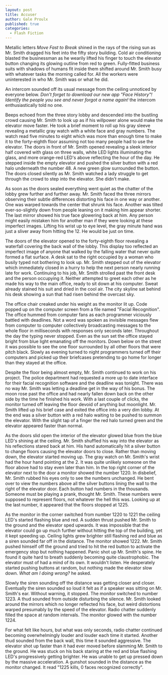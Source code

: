 ```yaml
---
layout: post
title: Accuser
author: Gale Proulx
published: true
categories: 
  - Flash Fiction
---
```


Metallic letters _Move Fast to Break_ shined in the rays of the rising sun as Mr. Smith dragged his feet into the fifty story building. Cold air conditioning blasted the businessman as he wearily lifted his finger to touch the elevator button changing its glowing outline from red to green. Fully-fitted business suits with shadows of humans fit inside them shifted around Mr. Smith busy with whatever tasks the morning called for. All the workers were uninterested in who Mr. Smith was or what he did.

An intercom sounded off its usual message from the ceiling unnoticed by everyone below. _Don't forget to download our new app "Face History"! Identify the people you see and never forgot a name again!_ the intercom enthusiastically told no one.

Beeps echoed from the three story lobby and descended into the bustling crowd causing Mr. Smith to look up as if his willpower alone would make the elevator move faster. He took a brief moment to roll up his gray sleeve revealing a metallic gray watch with a white face and gray numbers. The watch read five minutes to eight which was more than enough time to make it to the forty-eighth floor assuming not too many people had to use the elevator. The doors in front of Mr. Smith opened revealing a sleek interior half covered with glass on three walls, white LED lights illuminating the glass, and more orange-red LED's above reflecting the hour of the day. He stepped inside the empty elevator and pushed the silver button with a red halo underneath the number 48. A new green glow surrounded the button. The doors closed silently as Mr. Smith watched a lady struggle to get through the crowd to step into the elevator. She didn't make.

As soon as the doors sealed everything went quiet as the chatter of the lobby grew further and further away. Mr. Smith faced the three mirrors observing their subtle differences distorting his face in one way or another. One was warped towards the center that shrunk his face. Another was tilted ever-so-slightly down from people leaning on it making him appear shorter. The last mirror showed his true face glowering back at him. Any person might easily mistaken him for another man if they were looking at these imperfect images. Lifting his wrist up to eye level, the gray minute hand was just a sliver away from hitting the 12. He would be just on time.

The doors of the elevator opened to the forty-eighth floor revealing a waterfall covering the back wall of the lobby. This display too reflected an imperfect image of anyone that walked by the falling water that never quite formed a flat surface. A desk sat to the right occupied by a woman who busily typed not bothering to look up. Mr. Smith stepped out of the elevator which immediately closed in a hurry to help the next person nearly running late for work. Continuing to his job, Mr. Smith strolled past the front desk and the person occupying it. Neither attempted to greet each other as he made his way to the main office, ready to sit down at his computer. Sweat already stained his suit and dried in the cool air. The city skyline sat behind his desk showing a sun that had risen behind the overcast sky.

The office chair creaked under his weight as the monitor lit up. Code popped up on the computer screen from a file named "Facial Recognition". The office hummed from computer fans as each programmer viciously battled with deadlines. Not a word was spoken as invisible messages flew from computer to computer collectively broadcasting messages to the whole floor in milliseconds with responses only seconds later. Throughout the day the typing never stopped. Even as the sun set the office stayed bright from blue light emanating off the monitors. Down below on the street it was possible to see the one floor surrounded by all other floors that were pitch black. Slowly as evening turned to night programmers turned off their computers and picked up their briefcases pretending to go home for longer than they stayed at the office.

Despite the floor being almost empty, Mr. Smith continued to work on his project. The police department had requested a more up to date interface for their facial recognition software and the deadline was tonight. There was no way Mr. Smith was letting a deadline get in the way of his bonus. The moon rose past the office and had nearly fallen down back on the other side by the time he finished his work. With a last couple of clicks, the monitor turned off leaving the floor devoid of anything but moonlight. Mr. Smith lifted up his brief case and exited the office into a very dim lobby. At the end was a silver button with a red halo waiting to be pushed to summon the elevator. With the slight tap of a finger the red halo turned green and the elevator appeared faster than normal.

As the doors slid open the interior of the elevator glowed blue from the blue LED's shining at the ceiling. Mr. Smith shuffled his way into the elevator as his reflections stared back at him. His hand automatically hit a silver button to change floors causing the elevator doors to close. Rather than moving down, the elevator started moving up. The gray watch on Mr. Smith's wrist had the hour hand pointing at the 2. It was quite unlikely someone on the floor above had to stay even later than him. In the top right corner of the elevator next to the door a monitor showed the number 1220. In disbelief, Mr. Smith rubbed his eyes only to see the numbers unchanged. He bent over to view the numbers above all the silver buttons lining the wall to the right of the elevator door. Each button had numbers in the thousands. Someone must be playing a prank, thought Mr. Smith. These numbers were supposed to represent floors, not whatever the hell this was. Looking up at the last number, it appeared that the floors stopped at 1225.

As the monitor in the corner switched from number 1220 to 1221 the ceiling LED's started flashing blue and red. A sudden thrust pushed Mr. Smith to the ground and the elevator sped upwards. It was impossible that the elevator could go up much further without hitting the top of the building, yet it kept speeding up. Ceiling lights grew brighter still flashing red and blue as a siren sounded far off in the distance. The monitor showed 1222. Mr. Smith pushed himself off the ground and tried to hit the red button to activate the emergency stop but nothing happened. Panic shot up Mr. Smith's spine. He found it quite hard to breath suddenly becoming quite claustrophobic. The elevator must of had a mind of its own. It wouldn't listen. He desperately started pushing buttons at random, but nothing made the elevator slow down. _What am I doing wrong?_ he asked.

Slowly the siren sounding off the distance was getting closer and closer. Eventually the siren sounded so loud it felt as if a speaker was sitting on Mr. Smith's ear. Without warning, it stopped. The monitor switched to number 1223. A thud sounded from outside disturbing the silence. Mr. Smith looked around the mirrors which no longer reflected his face, but weird distortions warped presumably by the speed of the elevator. Radio chatter suddenly filled the space at random intervals. The monitor glowed with the number 1224.

For what felt like hours, but what was only seconds, radio chatter continued becoming overwhelmingly louder and louder each time it started. Another thud sounded from the back wall, this time it sounded aggressive. The elevator shot up faster than it had ever moved before slamming Mr. Smith to the ground. He was stuck on his back staring at the red and blue flashing LED's progressively getting brighter. He was unable to get up pressed down by the massive acceleration. A gunshot sounded in the distance as the monitor changed. It read "1225 kills, 0 faces recognized correctly".

